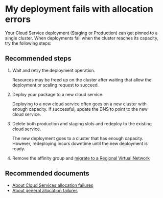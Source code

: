 <properties
	pageTitle="My deployment fails with allocation errors"
	description="My deployment fails with allocation errors"
	service="microsoft.classiccompute"
	resource="domainnames"
	authors="jluk"
	displayOrder="2"
	selfHelpType="resource"
	supportTopicIds=""
	resourceTags=""	 
	productPesIds=""
	cloudEnvironments="public"
	articleId="06689373-2b72-4fb3-b8d9-189d28ec8228"
/>

# My deployment fails with allocation errors

Your Cloud Service deployment (Staging or Production) can get pinned to a single cluster. When deployments fail when the cluster reaches its capacity, try the following steps:<br>

## **Recommended steps**

1. Wait and retry the deployment operation.<br>

	Resources may be freed up on the cluster after waiting that allow the deployment or scaling request to succeed.<br>

2. Deploy your package to a new cloud service.<br>

	Deploying to a new cloud service often goes on a new cluster with enough capacity. If successful, update the DNS to point to the new cloud service.<br>

3. Delete both production and staging slots and redeploy to the existing cloud service.<br>

	The new deployment goes to a cluster that has enough capacity. However, redeploying incurs downtime until the new deployment is ready.<br>

4. Remove the affinity group and [migrate to a Regional Virtual Network](https://azure.microsoft.com/documentation/articles/virtual-networks-migrate-to-regional-vnet/)

## **Recommended documents**

* [About Cloud Services allocation failures](https://azure.microsoft.com/documentation/articles/cloud-services-allocation-failures/)<br>
* [About general allocation failures](https://azure.microsoft.com/blog/allocation-failure-and-remediation/)
